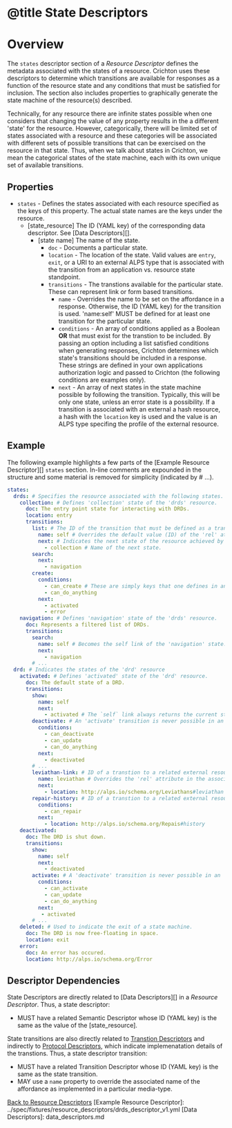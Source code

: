 # @title State Descriptors
# Overview
The `states` descriptor section of a _Resource Descriptor_ defines the metadata associated with the states of a 
resource. Crichton uses these descriptors to determine which transitions are available for responses as a function of 
the resource state and any conditions that must be satisfied for inclusion. The section also includes properties to 
graphically generate the state machine of the resource(s) described.

Technically, for any resource there are infinite states possible when one considers that changing the value of
any property results in the a different 'state' for the resource. However, categorically, there will be limited set of
states associated with a resource and these categories will be associated with different sets of possible transitions
that can be exercised on the resource in that state. Thus, when we talk about states in Crichton, we mean the 
categorical states of the state machine, each with its own unique set of available transitions.

## Properties
* `states` - Defines the states associated with each resource specified as the keys of this property. The 
actual state names are the keys under the resource.
    * \[state_resource\] The ID (YAML key) of the corresponding data descriptor. See [Data Descriptors][].
        * \[state name\] The name of the state.
            * `doc` - Documents a particular state.
            * `location` - The location of the state. Valid values are `entry`, `exit`, or a URI to an external ALPS type that 
            is associated with the transition from an application vs. resource state standpoint. 
            * `transitions` - The transtions available for the particular state. These can represent link or form based 
            transitions.
                * `name` - Overrides the name to be set on the affordance in a response. Otherwise, the ID (YAML key) for the 
                transition is used. 'name:self' MUST be defined for at least one transition for the particular state.
                * `conditions` - An array of conditions applied as a Boolean __OR__ that must exist for the transtion to be 
                included. By passing an option including a list satisfied conditions when generating responses, Crichton 
                determines which state's transitions should be included in a response. These strings are defined in your
                own applications authorization logic and passed to Crichton (the following conditions are examples only).
                * `next` - An array of next states in the state machine possible by following the transition. Typically, this will be
only one state, unless an error state is a possibility. If a transition is associated with an external a hash resource,
a hash with the `location` key is used and the value is an ALPS type specifing the profile of the external resource.

## Example
The following example highlights a few parts of the [Example Resource Descriptor][] `states` section. In-line comments
are expounded in the structure and some material is removed for simplicity (indicated by # ...). 

```yaml
states:
  drds: # Specifies the resource associated with the following states.
    collection: # Defines 'collection' state of the 'drds' resource.
      doc: The entry point state for interacting with DRDs.
      location: entry
      transitions:
        list: # The ID of the transition that must be defined as a transition descriptor for the resource.
          name: self # Overrides the default value (ID) of the 'rel' attribute of link or 'name' property of a form.
          next: # Indicates the next state of the resource achieved by following the transition.
            - collection # Name of the next state.
        search:
          next:
            - navigation
        create:
          conditions: 
            - can_create # These are simply keys that one defines in an application authorization logic.
            - can_do_anything
          next:
            - activated
            - error   
    navigation: # Defines 'navigation' state of the 'drds' resource.
      doc: Represents a filtered list of DRDs.
      transitions:
        search:
          name: self # Becomes the self link of the 'navigation' state.
          next:
            - navigation
        # ...     
  drd: # Indicates the states of the 'drd' resource
    activated: # Defines 'activated' state of the 'drd' resource.
      doc: The default state of a DRD.
      transitions:
        show:
          name: self
          next:
            - activated # The `self` link always returns the current state.
        deactivate: # An 'activate' transition is never possible in an 'activated' state
          conditions:
            - can_deactivate 
            - can_update 
            - can_do_anything
          next:
            - deactivated
        # ...
        leviathan-link: # ID of a transtion to a related external resource representing a 'leviathan'.
          name: leviathan # Overrides the 'rel' attribute in the associated link.
          next:
            - location: http://alps.io/schema.org/Leviathans#leviathan
        repair-history: # ID of a transtion to a related external resource representing a 'repair-history' resource.
          conditions:
            - can_repair
          next:
            - location: http://alps.io/schema.org/Repais#history
    deactivated: 
      doc: The DRD is shut down.
      transitions:
        show:
          name: self
          next:
            - deactivated
        activate: # A 'deactivate' transition is never possible in an 'deactivated' state
          conditions:
            - can_activate 
            - can_update 
            - can_do_anything
          next:
           - activated
        # ...
    deleted: # Used to indicate the exit of a state machine.
      doc: The DRD is now free-floating in space.
      location: exit
    error:
      doc: An error has occured.
      location: http://alps.io/schema.org/Error
```

## Descriptor Dependencies
State Descriptors are directly related to [Data Descriptors][] in a _Resource Descriptor_. Thus, a
state descriptor:

* MUST have a related Semantic Descriptor whose ID (YAML key) is the same as the value of the \[state_resource\].

State transitions are also directly related to [Transtion Descriptors](transition_descriptors.md) and indirectly to
[Protocol Descriptors](protocol_descriptors.md), which indicate implemenatation details of the transtions. Thus, a 
state descriptor transition:

* MUST have a related Transition Descriptor whose ID (YAML key) is the same as the state transition.
* MAY use a `name` property to override the associated name of the affordance as implemented in a particular 
media-type.

[Back to Resource Descriptors](resource_descriptors.md)
[Example Resource Descriptor]: ../spec/fixtures/resource_descriptors/drds_descriptor_v1.yml
[Data Descriptors]: data_descriptors.md
